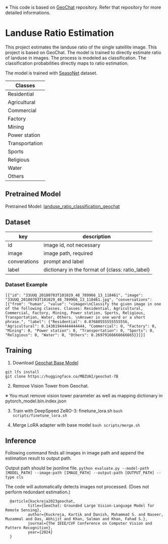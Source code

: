 &#8251; This code is based on [GeoChat](https://github.com/mbzuai-oryx/GeoChat.git) repository. Refer that repository for more detailed informations.
# Landuse Ratio Estimation
This project estimates the landuse ratio of the single satellite image. This project is based on GeoChat. The model is trained to directly estimate ratio of landuse in images. The process is modeled as classification. The classification probabilities directly maps to ratio estimation.

The model is trained with [SeasoNet](https://zenodo.org/records/5850307) dataset.

|Classes|
|-----------|
|Residential|
|Agricultural|
|Commercial|
|Factory|
|Mining|
|Power station|
|Transportation|
|Sports|
|Religious|
|Water|
|Others|

## Pretrained Model
Pretrained Model: [landuse_ratio_classification_geochat](https://huggingface.co/YounhyungChae/landuse_ratio_classification_geochat)

## Dataset
|key|description|
|----------|-----------------------|
|id| image id, not necessary|
|image| image path, required|
|converations| prompt and label|
|label| dictionary in the format of  {class: ratio_label}|

### Dataset Example
```
[{"id": "33UUQ_20180703T101029_48_789966_13_118461", "image": "33UUQ_20180703T101029_48_789966_13_118461.jpg", "conversations": [{"from": "human", "value": "<image>\nClassify the given image in one of the following classes. Classes: Residential, Agricultural, Commercial, Factory, Mining, Power station, Sports, Religious, Transportation, Water, Others. \nAnswer in one word or a short phrase.", "label": {"Residential": 0.07680555555555556, "Agricultural": 0.14381944444444444, "Commercial": 0, "Factory": 0, "Mining": 0, "Power station": 0, "Transportation": 0, "Sports": 0, "Religious": 0, "Water": 0, "Others": 0.26979166666666665}}]}]
```

## Training
1. Download [Geochat Base Model](https://huggingface.co/MBZUAI/geochat-7B)
  ```
git lfs install
git clone https://huggingface.co/MBZUAI/geochat-7B
  ```
2. Remove Vision Tower from Geochat.
   
  &#8251; You must remove vision tower parameter as well as mapping dictionary in pytorch_model.bin.index.json
  
3. Train with DeepSpeed ZeRO-3: finetune_lora.sh
`bash scripts/finetune_lora.sh`

4. Merge LoRA adapter with base model
   `bash scripts/merge.sh`
   
## Inference
Following command finds all images in image path and append the estimation result to output path.

Output path should be jsonline file.
`python evaluate.py --model-path [MODEL_PATH] --image-path [IMAGE_PATH] --output-path [OUTPUT_PATH] --type cls`

The code will automatically detects images not processed. (Does not perform redundant estimation.)

```
  @article{kuckreja2023geochat,
          title={GeoChat: Grounded Large Vision-Language Model for Remote Sensing},
          author={Kuckreja, Kartik and Danish, Muhammad S. and Naseer, Muzammal and Das, Abhijit and Khan, Salman and Khan, Fahad S.},
          journal={The IEEE/CVF Conference on Computer Vision and Pattern Recognition},
          year={2024}
  }
```
